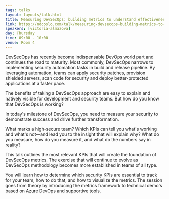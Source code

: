 ```yaml
---
tags: talks
layout: layouts/talk.html
title: Measuring DevSecOps: building metrics to understand effectiveness and success.
link: https://ndcoslo.com/talk/measuring-devsecops-building-metrics-to-understand-effectiveness-and-success/
speakers: [victoria-almazova]
day: Thursday
time: 09:00 - 10:00
venue: Room 4
---
```

DevSecOps has recently become indispensable DevOps world part and continues the road to maturity. Most commonly, DevSecOps narrows to implementing security automation tasks in build and release pipeline. By leveraging automation, teams can apply security patches, provision shielded servers, scan code for security and deploy better-protected applications at a faster pace.

The benefits of taking a DevSecOps approach are easy to explain and natively visible for development and security teams. But how do you know that DevSecOps is working?

In today's milestone of DevSecOps, you need to measure your security to demonstrate success and drive further transformation.

What marks a high-secure team? Which KPIs can tell you what's working and what's not—and lead you to the insight that will explain why? What do you measure, how do you measure it, and what do the numbers say in reality?

This talk outlines the most relevant KPIs that will create the foundation of DevSecOps metrics. The exercise that will continue to evolve as DevSecOps methodology becomes more established in teams of all type.

You will learn how to determine which security KPIs are essential to track for your team, how to do that, and how to visualize the metrics. The session goes from theory by introducing the metrics framework to technical demo's based on Azure DevOps and supportive tools.